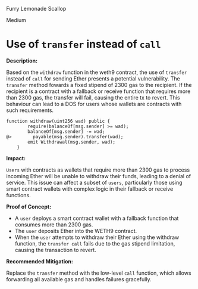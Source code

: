 Furry Lemonade Scallop

Medium

# Use of `transfer` instead of `call`

**Description:** 

Based on the `withdraw` function in the weth9 contract, the use of `transfer` instead of `call` for sending Ether presents a potential vulnerability. The `transfer` method fowards a fixed stipend of 2300 gas to the recipient. If the recipient is a contract with a fallback or receive function that requires more than 2300 gas, the transfer will fail, causing the entire tx to revert. This behaviour can lead to a DOS for users whose wallets are contracts with such requirements.

```solidity
function withdraw(uint256 wad) public {
        require(balanceOf[msg.sender] >= wad);
        balanceOf[msg.sender] -= wad;
@>        payable(msg.sender).transfer(wad);
        emit Withdrawal(msg.sender, wad);
    }
```

**Impact:** 

`Users` with contracts as wallets that require more than 2300 gas to process incoming Ether will be unable to withdraw their funds, leading to a denial of service. This issue can affect a subset of `users`, particularly those using smart contract wallets with complex logic in their fallback or receive functions.

**Proof of Concept:**

* A `user` deploys a smart contract wallet with a fallback function that consumes more than 2300 gas.
* The `user` deposits Ether into the WETH9 contract.
* When the `user` attempts to withdraw their Ether using the withdraw function, the `transfer call` fails due to the gas stipend limitation, causing the transaction to revert.

**Recommended Mitigation:** 

Replace the `transfer` method with the low-level `call` function, which allows forwarding all available gas and handles failures gracefully.